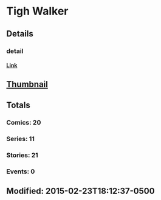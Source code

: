 # Tigh  Walker 
## Details
### detail
#### [Link](http://marvel.com/comics/creators/12491/tigh_walker?utm_campaign=apiRef&utm_source=225578a89fc76f3d20fbffda5d17a88d)
## [Thumbnail](http://i.annihil.us/u/prod/marvel/i/mg/b/40/image_not_available.jpg)
## Totals
### Comics: 20
### Series: 11
### Stories: 21
### Events: 0
## Modified: 2015-02-23T18:12:37-0500